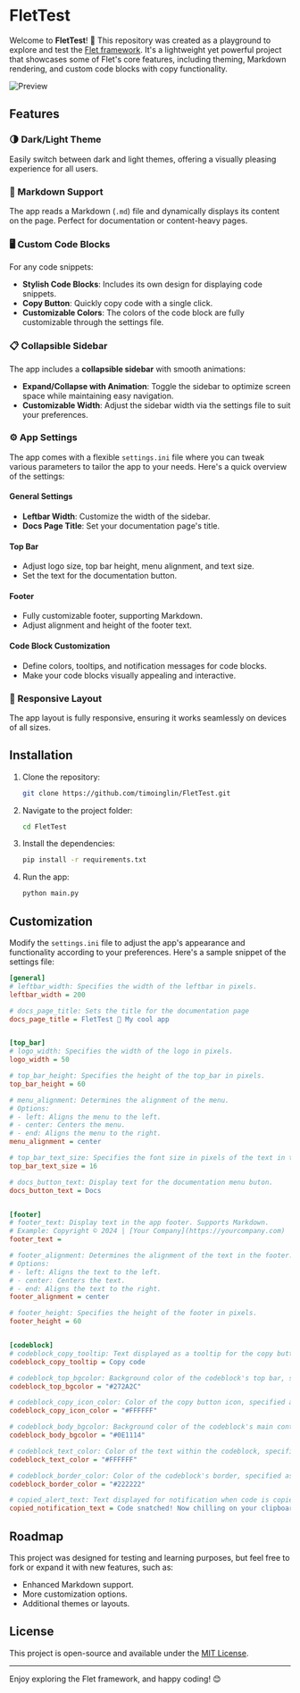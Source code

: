 # FletTest

Welcome to **FletTest**! 🎉 This repository was created as a playground to explore and test the [Flet framework](https://flet.dev/). It's a lightweight yet powerful project that showcases some of Flet's core features, including theming, Markdown rendering, and custom code blocks with copy functionality.

![Preview](https://raw.githubusercontent.com/timoinglin/FletTest/refs/heads/main/preview2.jpg?token=GHSAT0AAAAAAC2IA6MRDR2IG4HCZPXMUUWMZZWNTTQ)


## Features

### 🌗 Dark/Light Theme
Easily switch between dark and light themes, offering a visually pleasing experience for all users.

### 📄 Markdown Support
The app reads a Markdown (`.md`) file and dynamically displays its content on the page. Perfect for documentation or content-heavy pages.

### 🖥️ Custom Code Blocks
For any code snippets:
- **Stylish Code Blocks**: Includes its own design for displaying code snippets.
- **Copy Button**: Quickly copy code with a single click.
- **Customizable Colors**: The colors of the code block are fully customizable through the settings file.

### 📋 Collapsible Sidebar
The app includes a **collapsible sidebar** with smooth animations:
- **Expand/Collapse with Animation**: Toggle the sidebar to optimize screen space while maintaining easy navigation.
- **Customizable Width**: Adjust the sidebar width via the settings file to suit your preferences.

### ⚙️ App Settings
The app comes with a flexible `settings.ini` file where you can tweak various parameters to tailor the app to your needs. Here's a quick overview of the settings:

#### General Settings
- **Leftbar Width**: Customize the width of the sidebar.
- **Docs Page Title**: Set your documentation page's title.

#### Top Bar
- Adjust logo size, top bar height, menu alignment, and text size.
- Set the text for the documentation button.

#### Footer
- Fully customizable footer, supporting Markdown.
- Adjust alignment and height of the footer text.

#### Code Block Customization
- Define colors, tooltips, and notification messages for code blocks.
- Make your code blocks visually appealing and interactive.

### 📱 Responsive Layout
The app layout is fully responsive, ensuring it works seamlessly on devices of all sizes.

## Installation

1. Clone the repository:
   ```bash
   git clone https://github.com/timoinglin/FletTest.git
   ```
2. Navigate to the project folder:
   ```bash
   cd FletTest
   ```
3. Install the dependencies:
   ```bash
   pip install -r requirements.txt
   ```
4. Run the app:
   ```bash
   python main.py
   ```

## Customization

Modify the `settings.ini` file to adjust the app's appearance and functionality according to your preferences. Here's a sample snippet of the settings file:

```ini
[general]
# leftbar_width: Specifies the width of the leftbar in pixels.
leftbar_width = 200

# docs_page_title: Sets the title for the documentation page
docs_page_title = FletTest 🚀 My cool app


[top_bar]
# logo_width: Specifies the width of the logo in pixels.
logo_width = 50

# top_bar_height: Specifies the height of the top_bar in pixels.
top_bar_height = 60

# menu_alignment: Determines the alignment of the menu.
# Options: 
# - left: Aligns the menu to the left.
# - center: Centers the menu.
# - end: Aligns the menu to the right.
menu_alignment = center

# top_bar_text_size: Specifies the font size in pixels of the text in the top bar.
top_bar_text_size = 16

# docs_button_text: Display text for the documentation menu buton.
docs_button_text = Docs


[footer]
# footer_text: Display text in the app footer. Supports Markdown.
# Example: Copyright © 2024 | [Your Company](https://yourcompany.com)
footer_text = 

# footer_alignment: Determines the alignment of the text in the footer.
# Options: 
# - left: Aligns the text to the left.
# - center: Centers the text.
# - end: Aligns the text to the right.
footer_alignment = center

# footer_height: Specifies the height of the footer in pixels.
footer_height = 60


[codeblock]
# codeblock_copy_tooltip: Text displayed as a tooltip for the copy button.
codeblock_copy_tooltip = Copy code

# codeblock_top_bgcolor: Background color of the codeblock's top bar, specified as a hex color code.
codeblock_top_bgcolor = "#272A2C"

# codeblock_copy_icon_color: Color of the copy button icon, specified as a hex color code.
codeblock_copy_icon_color = "#FFFFFF"

# codeblock_body_bgcolor: Background color of the codeblock's main content area, specified as a hex color code.
codeblock_body_bgcolor = "#0E1114"

# codeblock_text_color: Color of the text within the codeblock, specified as a hex color code.
codeblock_text_color = "#FFFFFF"

# codeblock_border_color: Color of the codeblock's border, specified as a hex color code.
codeblock_border_color = "#222222"

# copied_alert_text: Text displayed for notification when code is copied
copied_notification_text = Code snatched! Now chilling on your clipboard 🤣
```

## Roadmap

This project was designed for testing and learning purposes, but feel free to fork or expand it with new features, such as:
- Enhanced Markdown support.
- More customization options.
- Additional themes or layouts.

## License

This project is open-source and available under the [MIT License](LICENSE).

---

Enjoy exploring the Flet framework, and happy coding! 😊
